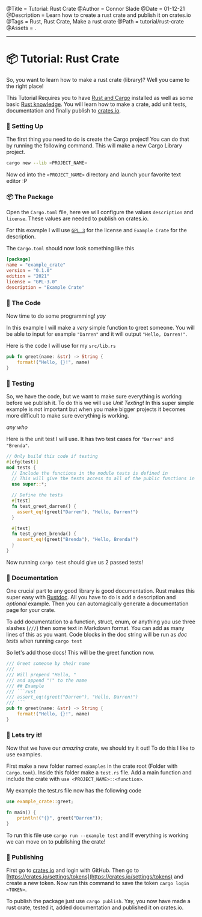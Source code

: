 @Title = Tutorial: Rust Crate
@Author = Connor Slade
@Date = 01-12-21
@Description = Learn how to create a rust crate and publish it on crates.io
@Tags = Rust, Rust Crate, Make a rust crate
@Path = tutorial/rust-crate
@Assets = .

---

# 📦 Tutorial: Rust Crate

So, you want to learn how to make a rust crate (library)? Well you came to the right place!

This Tutorial Requires you to have [Rust and Cargo](https://rustup.rs) installed as well as some basic [Rust knowledge](https://doc.rust-lang.org/stable/book/).
You will learn how to make a crate, add unit tests, documentation and finally publish to [crates.io](https://crates.io).

### 📐 Setting Up

The first thing you need to do is create the Cargo project!
You can do that by running the following command.
This will make a new Cargo Library project.

```bash
cargo new --lib <PROJECT_NAME>
```

Now cd into the `<PROJECT_NAME>` directory and launch your favorite text editor :P

### 📦️ The Package

Open the `Cargo.toml` file, here we will configure the values `description` and `license`.
These values are needed to publish on crates.io.

For this example I will use [`GPL 3`](https://www.gnu.org/licenses/gpl-3.0.en.html) for the license and `Example Crate` for the description.

The `Cargo.toml` should now look something like this

```toml
[package]
name = "example_crate"
version = "0.1.0"
edition = "2021"
license = "GPL-3.0"
description = "Example Crate"
```

### 🌵 The Code

Now time to do some programming! _yay_

In this example I will make a _very_ simple function to greet someone.
You will be able to input for example `"Darren"` and it will output `"Hello, Darren!"`.

Here is the code I will use for my `src/lib.rs`

```rust
pub fn greet(name: &str) -> String {
    format!("Hello, {}!", name)
}
```

### 🧪 Testing

So, we have the code, but we want to make sure everything is working before we publish it.
To do this we will use _Unit Texting_! In this super simple example is not important
but when you make bigger projects it becomes more difficult to make sure everything is working.

_any who_

Here is the unit test I will use. It has two test cases for `"Darren"` and `"Brenda"`.

```rust
// Only build this code if testing
#[cfg(test)]
mod tests {
  // Include the functions in the module tests is defined in
  // This will give the tests access to all of the public functions in out example
  use super::*;

  // Define the tests
  #[test]
  fn test_greet_darren() {
    assert_eq!(greet("Darren"), "Hello, Darren!")
  }

  #[test]
  fn test_greet_brenda() {
    assert_eq!(greet("Brenda"), "Hello, Brenda!")
  }
}
```

Now running `cargo test` should give us 2 passed tests!

### 📄 Documentation

One crucial part to any good library is good documentation. Rust makes this super easy with [Rustdoc](https://doc.rust-lang.org/rustdoc/what-is-rustdoc.html).
All you have to do is add a description and _optional_ example.
Then you can automagically generate a documentation page for your crate.

To add documentation to a function, struct, enum, or anything you use three slashes (`///`) then some text in Markdown format.
You can add as many lines of this as you want. Code blocks in the doc string will be run as _doc tests_ when running `cargo test`

So let's add those docs! This will be the greet function now.

````rust
/// Greet someone by their name
///
/// Will prepend "Hello, "
/// and append "!" to the name
/// ## Example
/// ```rust
/// assert_eq!(greet("Darren"), "Hello, Darren!")
/// ```
pub fn greet(name: &str) -> String {
    format!("Hello, {}!", name)
}
````

### 🦀 Lets try it!

Now that we have our _amazing_ crate, we should try it out!
To do this I like to use examples.

First make a new folder named `examples` in the crate root (Folder with `Cargo.toml`).
Inside this folder make a `test.rs` file. Add a main function and include the crate with `use <PROJECT_NAME>::<function>`.

My example the test.rs file now has the following code

```rust
use example_crate::greet;

fn main() {
    println!("{}", greet("Darren"));
}
```

To run this file use `cargo run --example test` and If everything is working we can move on to publishing the crate!

### 📢 Publishing

First go to [crates.io](https://crates.io) and login with GitHub. Then go to [https://crates.io/settings/tokens](https://crates.io/settings/tokens) and create a new token. Now run this command to save the token `cargo login <TOKEN>`.

To publish the package just use `cargo publish`. Yay, you now have made a rust crate, tested it, added documentation and published it on crates.io.
